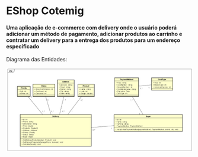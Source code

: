 # EShop Cotemig

#### Uma aplicação de e-commerce com delivery onde o usuário poderá adicionar um método de pagamento, adicionar produtos ao carrinho e contratar um delivery para a entrega dos produtos para um endereço especificado

Diagrama das Entidades:

![alt text](https://github.com/gabrielgdc/eshop_cotemig/blob/master/e_commerce_class_diagram.png)
